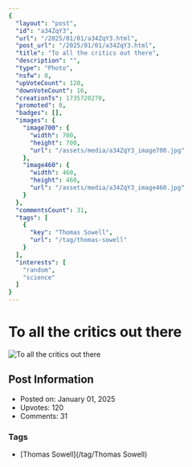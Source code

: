 ```yaml
---
{
  "layout": "post",
  "id": "a34ZqY3",
  "url": "/2025/01/01/a34ZqY3.html",
  "post_url": "/2025/01/01/a34ZqY3.html",
  "title": "To all the critics out there",
  "description": "",
  "type": "Photo",
  "nsfw": 0,
  "upVoteCount": 120,
  "downVoteCount": 16,
  "creationTs": 1735720270,
  "promoted": 0,
  "badges": [],
  "images": {
    "image700": {
      "width": 700,
      "height": 700,
      "url": "/assets/media/a34ZqY3_image700.jpg"
    },
    "image460": {
      "width": 460,
      "height": 460,
      "url": "/assets/media/a34ZqY3_image460.jpg"
    }
  },
  "commentsCount": 31,
  "tags": [
    {
      "key": "Thomas Sowell",
      "url": "/tag/thomas-sowell"
    }
  ],
  "interests": [
    "random",
    "science"
  ]
}
---
```


# To all the critics out there

![To all the critics out there](/assets/media/a34ZqY3_image700.jpg)

## Post Information

- Posted on: January 01, 2025
- Upvotes: 120
- Comments: 31

### Tags

- [Thomas Sowell](/tag/Thomas Sowell)
